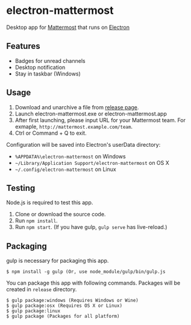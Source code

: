 # electron-mattermost
Desktop app for [Mattermost](http://www.mattermost.org/) that runs on [Electron](http://electron.atom.io/)

## Features
* Badges for unread channels
* Desktop notification
* Stay in taskbar (Windows)

## Usage
1. Download and unarchive a file from [release page](http://github.com/yuya-oc/electron-mattermost/releases).
2. Launch electron-mattermost.exe or electron-mattermost.app
3. After first launching, please input URL for your Mattermost team. For exmaple, `http://mattermost.example.com/team`.
4. Ctrl or Command + Q to exit.

Configuration will be saved into Electron's userData directory:
* `%APPDATA%\electron-mattermost` on Windows
* `~/Library/Application Support/electron-mattermost` on OS X
* `~/.config/electron-mattermost` on Linux

## Testing
Node.js is required to test this app.

1. Clone or download the source code.
2. Run `npm install`.
3. Run `npm start`. (If you have gulp, `gulp serve` has live-reload.)

## Packaging
gulp is necessary for packaging this app.

```
$ npm install -g gulp (Or, use node_module/gulp/bin/gulp.js
```

You can package this app with following commands. Packages will be created in `release` directory.

```
$ gulp package:windows (Requires Windows or Wine)
$ gulp package:osx (Requires OS X or Linux)
$ gulp package:linux
$ gulp package (Packages for all platform)
```
